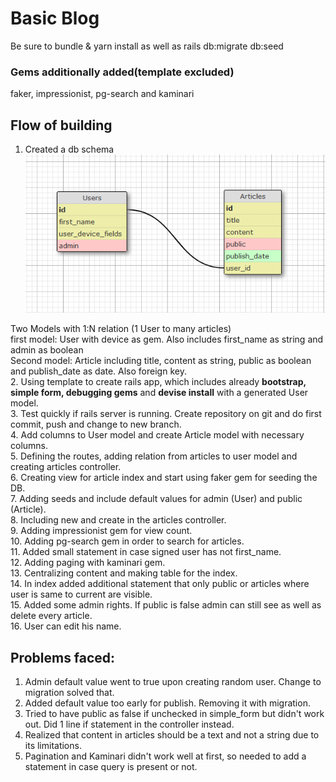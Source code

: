 # Basic Blog

Be sure to bundle & yarn install as well as rails db:migrate db:seed

### Gems additionally added(template excluded)
faker, impressionist, pg-search and kaminari

## Flow of building

1. Created a db schema\
![schema](./app/assets/images/schema.png)

Two Models with 1:N relation (1 User to many articles)\
first model: User with device as gem. Also includes first_name as string and admin as boolean\
Second model: Article including title, content as string, public as boolean and publish_date as date. Also foreign key.\
2. Using template to create rails app, which includes already **bootstrap, simple form, debugging gems** and **devise install** with a generated User model.\
3. Test quickly if rails server is running. Create repository on git and do first commit, push and change to new branch.\
4. Add columns to User model and create Article model with necessary columns.\
5. Defining the routes, adding relation from articles to user model and creating articles controller.\
6. Creating view for article index and start using faker gem for seeding the DB.\
7. Adding seeds and include default values for admin (User) and public (Article).\
8. Including new and create in the articles controller.\
9. Adding impressionist gem for view count.\
10. Adding pg-search gem in order to search for articles.\
11. Added small statement in case signed user has not first_name.\
12. Adding paging with kaminari gem.\
13. Centralizing content and making table for the index.\
14. In index added additional statement that only public or articles where user is same to current are visible.\
15. Added some admin rights. If public is false admin can still see as well as delete every article.\
16. User can edit his name.


## Problems faced: 
1. Admin default value went to true upon creating random user. Change to migration solved that.
2. Added default value too early for publish. Removing it with migration.
3. Tried to have public as false if unchecked in simple_form but didn't work out. Did 1 line if statement in the controller instead.
4. Realized that content in articles should be a text and not a string due to its limitations.
5. Pagination and Kaminari didn't work well at first, so needed to add a statement in case query is present or not.
